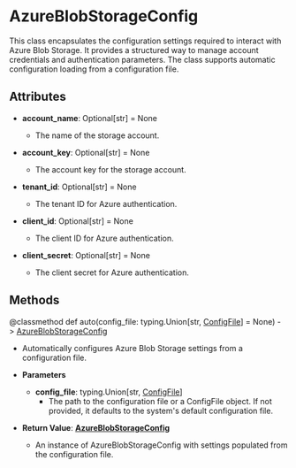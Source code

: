 # AzureBlobStorageConfig

This class encapsulates the configuration settings required to interact with Azure Blob Storage. It provides a structured way to manage account credentials and authentication parameters. The class supports automatic configuration loading from a configuration file.

## Attributes

- **account_name**: Optional[str] = None
  - The name of the storage account.

- **account_key**: Optional[str] = None
  - The account key for the storage account.

- **tenant_id**: Optional[str] = None
  - The tenant ID for Azure authentication.

- **client_id**: Optional[str] = None
  - The client ID for Azure authentication.

- **client_secret**: Optional[str] = None
  - The client secret for Azure authentication.



## Methods
@classmethod
def auto(config_file: typing.Union[str, [ConfigFile](flytekit_configuration_file_configfile)] = None) - > [AzureBlobStorageConfig](flytekit_configuration_azureblobstorageconfig)
-  Automatically configures Azure Blob Storage settings from a configuration file.
- **Parameters**

  - **config_file**: typing.Union[str, [ConfigFile](flytekit_configuration_file_configfile)]
    - The path to the configuration file or a ConfigFile object. If not provided, it defaults to the system&#x27;s default configuration file.

- **Return Value**:
**[AzureBlobStorageConfig](flytekit_configuration_azureblobstorageconfig)**
  - An instance of AzureBlobStorageConfig with settings populated from the configuration file.
